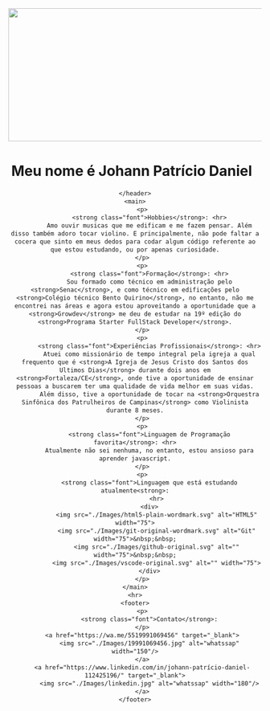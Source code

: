 <!DOCTYPE html>
<html lang="pt-br">
<head>
    <meta charset="UTF-8">
    <meta name="viewport" content="width=device-width, initial-scale=1.0">
    <title>Apresentação</title>
    <style>
        header {
            text-align: center;
        }
        .font {
            font-size: 30px;
            font-family: monotype Corsiva;
        }
    </style>
</head>
<body>
    <header>
        <img src="./saudacoes.gif" alt="" width="670" height="265">
        <h1>Meu nome é Johann Patrício Daniel &nbsp;<img src="https://raw.githubusercontent.com/MartinHeinz/MartinHeinz/master/wave.gif" alt="" width="40"></h1> 
        
    </header>
    <main>
        <p>
            <strong class="font">Hobbies</strong>: <hr>
            Amo ouvir musicas que me edificam e me fazem pensar. Além disso também adoro tocar violino. E principalmente, não pode faltar a cocera que sinto em meus dedos para codar algum código referente ao que estou estudando, ou por apenas curiosidade.
        </p>
        <p>
            <strong class="font">Formação</strong>: <hr>
            Sou formado como técnico em administração pelo <strong>Senac</strong>, e como técnico em edificações pelo <strong>Colégio técnico Bento Quirino</strong>, no entanto, não me encontrei nas áreas e agora estou aproveitando a oportunidade que a <strong>Growdev</strong> me deu de estudar na 19º edição do <strong>Programa Starter FullStack Developer</strong>.
        </p>
        <p>
            <strong class="font">Experiências Profissionais</strong>: <hr>
            Atuei como missionário de tempo integral pela igreja a qual frequento que é <strong>A Igreja de Jesus Cristo dos Santos dos Ultimos Dias</strong> durante dois anos em <strong>Fortaleza/CE</strong>, onde tive a oportunidade de ensinar pessoas a buscarem ter uma qualidade de vida melhor em suas vidas.
            Além disso, tive a oportunidade de tocar na <strong>Orquestra Sinfônica dos Patrulheiros de Campinas</strong> como Violinista durante 8 meses.
        </p>
        <p>
            <strong class="font">Linguagem de Programação favorita</strong>: <hr>
            Atualmente não sei nenhuma, no entanto, estou ansioso para aprender javascript.
        </p>
        <p>
            <strong class="font">Linguagem que está estudando atualmente<strong>:
                <hr>
            <div>
                <img src="./Images/html5-plain-wordmark.svg" alt="HTML5" width="75">
                <img src="./Images/git-original-wordmark.svg" alt="Git" width="75">&nbsp;&nbsp;
                <img src="./Images/github-original.svg" alt="" width="75">&nbsp;&nbsp;
                <img src="./Images/vscode-original.svg" alt="" width="75">
            </div>
        </p>
    </main>
    <hr>
    <footer>
        <p>
            <strong class="font">Contato</strong>:
        </p>
        <a href="https://wa.me/5519991069456" target="_blank">
            <img src="./Images/19991069456.jpg" alt="whatssap" width="150"/>
        </a>
        <a href="https://www.linkedin.com/in/johann-patrício-daniel-112425196/" target="_blank">
            <img src="./Images/linkedin.jpg" alt="whatssap" width="180"/>
        </a>
    </footer>
</body>
</html>